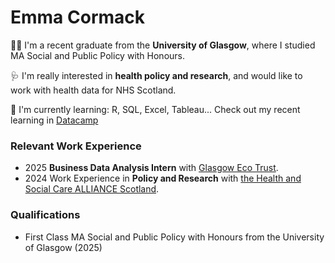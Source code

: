 # Emma Cormack

👩‍🎓 I'm a recent graduate from the **University of Glasgow**, where I studied MA Social and Public Policy with Honours.


🩺 I'm really interested in **health policy and research**, and would like to work with health data for NHS Scotland.

🌱 I'm currently learning: R, SQL, Excel, Tableau...
Check out my recent learning in [Datacamp](https://www.datacamp.com/portfolio/2550840c)

### Relevant Work Experience

- 2025 **Business Data Analysis Intern** with [Glasgow Eco Trust](https://www.glasgowecotrust.org.uk/).
- 2024 Work Experience in **Policy and Research** with [the Health and Social Care ALLIANCE Scotland](https://www.google.com/url?sa=t&source=web&rct=j&opi=89978449&url=https://www.alliance-scotland.org.uk/&ved=2ahUKEwjp74jh8YyQAxVRXEEAHWRfJewQFnoECAwQAQ&sqi=2&usg=AOvVaw27ncLlRyGfZT4qQUM_rImK).

### Qualifications

- First Class MA Social and Public Policy with Honours from the University of Glasgow (2025)

